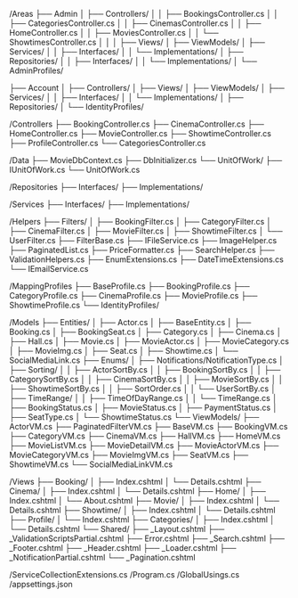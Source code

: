 ﻿/Areas
├── Admin
│   ├── Controllers/
│   │   ├── BookingsController.cs
│   │   ├── CategoriesController.cs
│   │   ├── CinemasController.cs
│   │   ├── HomeController.cs
│   │   ├── MoviesController.cs
│   │   └── ShowtimesController.cs
│   │
│   ├── Views/
│   ├── ViewModels/
│   ├── Services/
│   │   ├── Interfaces/
│   │   └── Implementations/
│   ├── Repositories/
│   │   ├── Interfaces/
│   │   └── Implementations/
│   └── AdminProfiles/

├── Account
│   ├── Controllers/
│   ├── Views/
│   ├── ViewModels/
│   ├── Services/
│   │   ├── Interfaces/
│   │   └── Implementations/
│   ├── Repositories/
│   └── IdentityProfiles/

/Controllers
├── BookingController.cs
├── CinemaController.cs
├── HomeController.cs
├── MovieController.cs
├── ShowtimeController.cs
├── ProfileController.cs
└── CategoriesController.cs

/Data
├── MovieDbContext.cs
├── DbInitializer.cs
└── UnitOfWork/
    ├── IUnitOfWork.cs
    └── UnitOfWork.cs

/Repositories
├── Interfaces/
├── Implementations/

/Services
├── Interfaces/
├── Implementations/

/Helpers
├── Filters/
│   ├── BookingFilter.cs
│   ├── CategoryFilter.cs
│   ├── CinemaFilter.cs
│   ├── MovieFilter.cs
│   ├── ShowtimeFilter.cs
│   └── UserFilter.cs
├── FilterBase.cs
├── IFileService.cs
├── ImageHelper.cs
├── PaginatedList.cs
├── PriceFormatter.cs
├── SearchHelper.cs
├── ValidationHelpers.cs
├── EnumExtensions.cs
├── DateTimeExtensions.cs
└── IEmailService.cs

/MappingProfiles
├── BaseProfile.cs
├── BookingProfile.cs
├── CategoryProfile.cs
├── CinemaProfile.cs
├── MovieProfile.cs
├── ShowtimeProfile.cs
└── IdentityProfiles/

/Models
├── Entities/
│   ├── Actor.cs
│   ├── BaseEntity.cs
│   ├── Booking.cs
│   ├── BookingSeat.cs
│   ├── Category.cs
│   ├── Cinema.cs
│   ├── Hall.cs
│   ├── Movie.cs
│   ├── MovieActor.cs
│   ├── MovieCategory.cs
│   ├── MovieImg.cs
│   ├── Seat.cs
│   ├── Showtime.cs
│   └── SocialMediaLink.cs
├── Enums/
│   ├── Notifications/NotificationType.cs
│   ├── Sorting/
│   │   ├── ActorSortBy.cs
│   │   ├── BookingSortBy.cs
│   │   ├── CategorySortBy.cs
│   │   ├── CinemaSortBy.cs
│   │   ├── MovieSortBy.cs
│   │   ├── ShowtimeSortBy.cs
│   │   ├── SortOrder.cs
│   │   └── UserSortBy.cs
│   ├── TimeRange/
│   │   ├── TimeOfDayRange.cs
│   │   └── TimeRange.cs
│   ├── BookingStatus.cs
│   ├── MovieStatus.cs
│   ├── PaymentStatus.cs
│   ├── SeatType.cs
│   └── ShowtimeStatus.cs
└── ViewModels/
    ├── ActorVM.cs
    ├── PaginatedFilterVM.cs
    ├── BaseVM.cs
    ├── BookingVM.cs
    ├── CategoryVM.cs
    ├── CinemaVM.cs
    ├── HallVM.cs
    ├── HomeVM.cs
    ├── MovieListVM.cs
    ├── MovieDetailVM.cs
    ├── MovieActorVM.cs
    ├── MovieCategoryVM.cs
    ├── MovieImgVM.cs
    ├── SeatVM.cs
    ├── ShowtimeVM.cs
    └── SocialMediaLinkVM.cs

/Views
├── Booking/
│   ├── Index.cshtml
│   └── Details.cshtml
├── Cinema/
│   ├── Index.cshtml
│   └── Details.cshtml
├── Home/
│   ├── Index.cshtml
│   └── About.cshtml
├── Movie/
│   ├── Index.cshtml
│   └── Details.cshtml
├── Showtime/
│   ├── Index.cshtml
│   └── Details.cshtml
├── Profile/
│   └── Index.cshtml
├── Categories/
│   ├── Index.cshtml
│   └── Details.cshtml
└── Shared/
    ├── _Layout.cshtml
    ├── _ValidationScriptsPartial.cshtml
    ├── Error.cshtml
    ├── _Search.cshtml
    ├── _Footer.cshtml
    ├── _Header.cshtml
    ├── _Loader.cshtml
    ├── _NotificationPartial.cshtml
    └── _Pagination.cshtml

/ServiceCollectionExtensions.cs
/Program.cs
/GlobalUsings.cs
/appsettings.json
